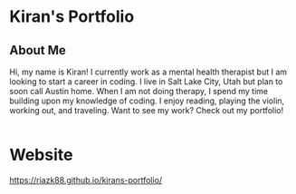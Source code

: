 # Kiran's Portfolio

## About Me
Hi, my name is Kiran! I currently work as a mental health therapist but I am looking to start a career in coding. I live in Salt Lake City, Utah but plan to soon call Austin home. When I am not doing therapy, I spend my time building upon my knowledge of coding. I enjoy reading, playing the violin, working out, and traveling. Want to see my work? Check out my portfolio!

![]()

# Website
https://riazk88.github.io/kirans-portfolio/